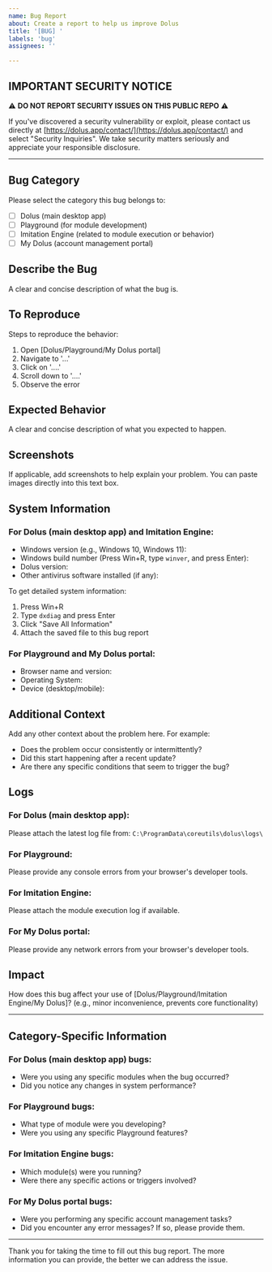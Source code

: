 ```yaml
---
name: Bug Report
about: Create a report to help us improve Dolus
title: '[BUG] '
labels: 'bug'
assignees: ''

---
```


## IMPORTANT SECURITY NOTICE

⚠️ **DO NOT REPORT SECURITY ISSUES ON THIS PUBLIC REPO** ⚠️

If you've discovered a security vulnerability or exploit, please contact us directly at [https://dolus.app/contact/](https://dolus.app/contact/) and select "Security Inquiries". We take security matters seriously and appreciate your responsible disclosure.

---

## Bug Category
Please select the category this bug belongs to:
- [ ] Dolus (main desktop app)
- [ ] Playground (for module development)
- [ ] Imitation Engine (related to module execution or behavior)
- [ ] My Dolus (account management portal)

## Describe the Bug
A clear and concise description of what the bug is.

## To Reproduce
Steps to reproduce the behavior:
1. Open [Dolus/Playground/My Dolus portal]
2. Navigate to '...'
3. Click on '....'
4. Scroll down to '....'
5. Observe the error

## Expected Behavior
A clear and concise description of what you expected to happen.

## Screenshots
If applicable, add screenshots to help explain your problem. You can paste images directly into this text box.

## System Information

### For Dolus (main desktop app) and Imitation Engine:
- Windows version (e.g., Windows 10, Windows 11):
- Windows build number (Press Win+R, type `winver`, and press Enter):
- Dolus version:
- Other antivirus software installed (if any):

To get detailed system information:
1. Press Win+R
2. Type `dxdiag` and press Enter
3. Click "Save All Information"
4. Attach the saved file to this bug report

### For Playground and My Dolus portal:
- Browser name and version:
- Operating System:
- Device (desktop/mobile):

## Additional Context
Add any other context about the problem here. For example:
- Does the problem occur consistently or intermittently?
- Did this start happening after a recent update?
- Are there any specific conditions that seem to trigger the bug?

## Logs

### For Dolus (main desktop app):
Please attach the latest log file from:
`C:\ProgramData\coreutils\dolus\logs\`

### For Playground:
Please provide any console errors from your browser's developer tools.

### For Imitation Engine:
Please attach the module execution log if available.

### For My Dolus portal:
Please provide any network errors from your browser's developer tools.

## Impact
How does this bug affect your use of [Dolus/Playground/Imitation Engine/My Dolus]? (e.g., minor inconvenience, prevents core functionality)

---

## Category-Specific Information

### For Dolus (main desktop app) bugs:
- Were you using any specific modules when the bug occurred?
- Did you notice any changes in system performance?

### For Playground bugs:
- What type of module were you developing?
- Were you using any specific Playground features?

### For Imitation Engine bugs:
- Which module(s) were you running?
- Were there any specific actions or triggers involved?

### For My Dolus portal bugs:
- Were you performing any specific account management tasks?
- Did you encounter any error messages? If so, please provide them.

---

Thank you for taking the time to fill out this bug report. The more information you can provide, the better we can address the issue.
